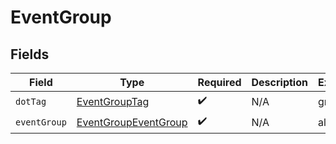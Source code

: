 # EventGroup


## Fields

| Field                                                               | Type                                                                | Required                                                            | Description                                                         | Example                                                             |
| ------------------------------------------------------------------- | ------------------------------------------------------------------- | ------------------------------------------------------------------- | ------------------------------------------------------------------- | ------------------------------------------------------------------- |
| `dotTag`                                                            | [EventGroupTag](../../models/shared/eventgrouptag.md)               | :heavy_check_mark:                                                  | N/A                                                                 | group                                                               |
| `eventGroup`                                                        | [EventGroupEventGroup](../../models/shared/eventgroupeventgroup.md) | :heavy_check_mark:                                                  | N/A                                                                 | all                                                                 |